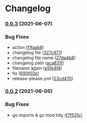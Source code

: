 # Changelog

### [0.0.3](https://www.github.com/atreya2011/grpc-postgres-crud/compare/v0.0.2...v0.0.3) (2021-06-07)


### Bug Fixes

* action ([f1faab8](https://www.github.com/atreya2011/grpc-postgres-crud/commit/f1faab8418d57ed3a6808e91256132342ed24728))
* changelog file ([327c971](https://www.github.com/atreya2011/grpc-postgres-crud/commit/327c9715b89c5eb0df90e7b079fa1827e8accb72))
* changelog file name ([27da4b8](https://www.github.com/atreya2011/grpc-postgres-crud/commit/27da4b8fb6e318b7dfd1ab13cb893ec1c6cf04ea))
* changelog path ([aca831f](https://www.github.com/atreya2011/grpc-postgres-crud/commit/aca831fbb62d90cecca4a85fe70079ed00b072af))
* filename again ([e5fe4f4](https://www.github.com/atreya2011/grpc-postgres-crud/commit/e5fe4f48df40813b0327c0fee89ebad271dd2168))
* fix ([690f02e](https://www.github.com/atreya2011/grpc-postgres-crud/commit/690f02ed1044c2b2e958e62df44570a35580024b))
* release-please.yml ([23cd470](https://www.github.com/atreya2011/grpc-postgres-crud/commit/23cd47050a06cfeae30210697cca2ec0ddd21153))

### [0.0.2](https://www.github.com/atreya2011/grpc-postgres-crud/compare/v0.0.1...v0.0.2) (2021-06-05)


### Bug Fixes

* go imports & go mod tidy ([f7f531c](https://www.github.com/atreya2011/grpc-postgres-crud/commit/f7f531cfea19fc27aa90e1a7b5457369bd0b2294))
